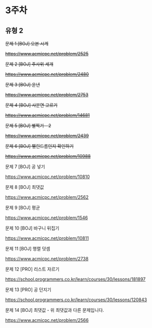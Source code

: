 # 3주차

## 유형 2
 
~~문제 1 [BOJ] 오븐 시계~~

~~https://www.acmicpc.net/problem/2525~~

~~문제 2 [BOJ] 주사위 세개~~

~~https://www.acmicpc.net/problem/2480~~

~~문제 3 [BOJ] 윤년~~

~~https://www.acmicpc.net/problem/2753~~

~~문제 4 [BOJ] 사분면 고르기~~

~~https://www.acmicpc.net/problem/14681~~

~~문제 5 [BOJ] 별찍기 - 2~~

~~https://www.acmicpc.net/problem/2439~~

~~문제 6 [BOJ] 팰린드롬인지 확인하기~~

~~https://www.acmicpc.net/problem/10988~~

문제 7 [BOJ] 공 넣기

https://www.acmicpc.net/problem/10810 

문제 8 [BOJ] 최댓값

https://www.acmicpc.net/problem/2562 

문제 9 [BOJ] 평균

https://www.acmicpc.net/problem/1546 

문제 10 [BOJ] 바구니 뒤집기

https://www.acmicpc.net/problem/10811 

문제 11 [BOJ] 행렬 덧셈

https://www.acmicpc.net/problem/2738 

문제 12 [PRO] 리스트 자르기

https://school.programmers.co.kr/learn/courses/30/lessons/181897 

문제 13 [PRO] 공 던지기

https://school.programmers.co.kr/learn/courses/30/lessons/120843 

문제 14 [BOJ] 최댓값 - 위 최댓값과 다른 문제입니다.

https://www.acmicpc.net/problem/2566 